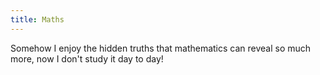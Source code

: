 ```yaml
---
title: Maths
---
```


Somehow I enjoy the hidden truths that mathematics can reveal so much more, now I don't study it day to day!
